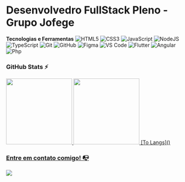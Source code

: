 # Desenvolvedro FullStack Pleno - Grupo Jofege

**Tecnologias e Ferramentas**
![HTML5](https://img.shields.io/badge/html5-%23E34F26.svg?style=for-the-badge&logo=html5&logoColor=white)
![CSS3](https://img.shields.io/badge/css3-%231572B6.svg?style=for-the-badge&logo=css3&logoColor=white)
![JavaScript](https://img.shields.io/badge/javascript-%23323330.svg?style=for-the-badge&logo=javascript&logoColor=%23F7DF1E)
![NodeJS](https://img.shields.io/badge/node.js-6DA55F?style=for-the-badge&logo=node.js&logoColor=white)
![TypeScript](https://img.shields.io/badge/typescript-%23007ACC.svg?style=for-the-badge&logo=typescript&logoColor=white)
![Git](https://img.shields.io/badge/git-%23F05033.svg?style=for-the-badge&logo=git&logoColor=white)
![GitHub](https://img.shields.io/badge/github-%23121011.svg?style=for-the-badge&logo=github&logoColor=white)
![Figma](https://img.shields.io/badge/figma-%23F24E1E.svg?style=for-the-badge&logo=figma&logoColor=white)
![VS Code](https://img.shields.io/badge/VS%20Code-0078d7.svg?style=for-the-badge&logo=visual-studio-code&logoColor=white)
![Flutter](https://img.shields.io/badge/flutter-%2320232a.svg?style=for-the-badge&logo=flutter&logoColor=%2361DAFB)
![Angular](https://img.shields.io/badge/angular-6DA55F?style=for-the-badge&logo=java&logoColor=white)
![Php](https://img.shields.io/badge/php-%23ED8B00.svg?style=for-the-badge&logo=php&logoColor=white)

### GitHub Stats ⚡
<div>
<a href="https://github.com/lucascamilodutra">
<img height="180em" src="https://github-readme-stats.vercel.app/api?username=lucascamilodutra&show_icons=true&theme=dracula&include_all_commits=true&count_private=true"/>
<img height="180em" src="https://github-readme-stats.vercel.app/api/top-langs/?username=lucascamilodutra&layout=compact&langs_count=7&theme=dracula"/>
 [To Langs]()
</div>

### Entre em contato comigo! 📭
<div>
<a href="https://www.linkedin.com/in/lucas-cdutra/" target="_blank"><img src="https://img.shields.io/badge/-LinkedIn-%230077B5?style=for-the-badge&logo=linkedin&logoColor=white" target="_blank"></a>   
</div>
